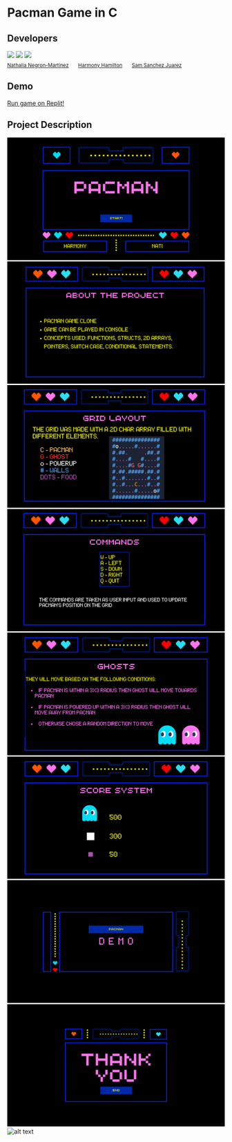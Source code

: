 # Pacman Game in C

## Developers
<div>
  <img src="https://github.com/dxvinelight.png" width="100px;"/>

  <img src="https://github.com/HarmonyH27.png" width="100px;"/>

  <img src="https://github.com/samsannchez.png" width="100px;"/>

  <br />
  <sub><a href="https://github.com/Ayla-T">Nathalia Negron-Martinez</a></sub>
  &emsp;
  <sub><a href="https://github.com/rmai21">Harmony Hamilton</a></sub>
  &emsp;
  <sub><a href="https://github.com/ca764763">Sam Sanchez Juarez</a></sub>
</div>

## Demo
[Run game on Replit!](https://replit.com/@sa830042/PacMan-Game)

## Project Description
![alt text](Presentation/1.png)
![alt text](Presentation/2.png)
![alt text](Presentation/3.png)
![alt text](Presentation/4.png)
![alt text](Presentation/5.png)
![alt text](Presentation/6.png)
![alt text](Presentation/7.png)
![alt text](Presentation/8.png)
![alt text](Presentation/9.png)
